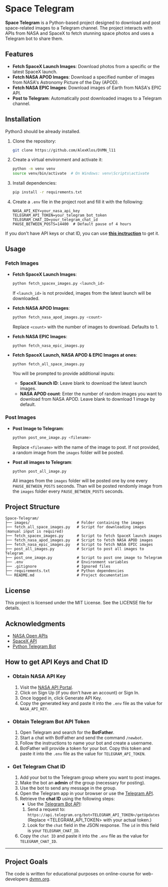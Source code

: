 # Space Telegram

**Space Telegram** is a Python-based project designed to download and post space-related images to a Telegram channel. The project interacts with APIs from NASA and SpaceX to fetch stunning space photos and uses a Telegram bot to share them.

## Features

- **Fetch SpaceX Launch Images**: Download photos from a specific or the latest SpaceX launch.
- **Fetch NASA APOD Images**: Download a specified number of images from NASA's Astronomy Picture of the Day (APOD).
- **Fetch NASA EPIC Images**: Download images of Earth from NASA's EPIC API.
- **Post to Telegram**: Automatically post downloaded images to a Telegram channel.

## Installation

Python3 should be already installed.
1. Clone the repository:
   ```bash
   git clone https://github.com/AlexKlos/DVMN_l11
   ```

2. Create a virtual environment and activate it:
   ```bash
   python -m venv venv
   source venv/bin/activate  # On Windows: venv\Scripts\activate
   ```

3. Install dependencies:
   ```bash
   pip install -r requirements.txt
   ```

4. Create a `.env` file in the project root and fill it with the following:
   ```env
   NASA_API_KEY=your_nasa_api_key
   TELEGRAM_API_TOKEN=your_telegram_bot_token
   TELEGRAM_CHAT_ID=your_telegram_chat_id
   PAUSE_BETWEEN_POSTS=14400  # Default pause of 4 hours
   ```
If you don't have API keys or chat ID, you can use [**this inctruction**](#how-to-get-api-keys-and-chat-id) to get it.

## Usage

### Fetch Images

- **Fetch SpaceX Launch Images**:
  ```bash
  python fetch_spacex_images.py <launch_id>
  ```
  If `<launch_id>` is not provided, images from the latest launch will be downloaded.

- **Fetch NASA APOD Images**:
  ```bash
  python fetch_nasa_apod_images.py <count>
  ```
  Replace `<count>` with the number of images to download. Defaults to 1.

- **Fetch NASA EPIC Images**:
  ```bash
  python fetch_nasa_epic_images.py
  ```

- **Fetch SpaceX Launch, NASA APOD & EPIC Images at ones**:
  ```
  python fetch_all_space_images.py
  ```
  You will be prompted to provide additional inputs:
  - **SpaceX launch ID**: Leave blank to download the latest launch images.
  - **NASA APOD count**: Enter the number of random images you want to download from NASA APOD. Leave blank to download 1 image by default.
### Post Images

- **Post Image to Telegram**:
  ```bash
  python post_one_image.py <filename>
  ```
  Replace `<filename>` with the name of the image to post. If not provided, a random image from the `images` folder will be posted.

- **Post all images to Telegram**:
   ```
   python post_all_image.py
   ```
   All images from the `images` folder will be posted one by one every `PAUSE_BETWEEN_POSTS` seconds. Than will be posted rendomly image from the `images` folder every `PAUSE_BETWEEN_POSTS` seconds.

## Project Structure

```
Space-Telegram/
├── images/                     # Folder containing the images
├── fetch_all_space_images.py   # Script for downloading images (manual input is required)
├── fetch_spacex_images.py      # Script to fetch SpaceX launch images
├── fetch_nasa_apod_images.py   # Script to fetch NASA APOD images
├── fetch_nasa_epic_images.py   # Script to fetch NASA EPIC images
├── post_all_images.py          # Script to post all images to Telegram
├── post_one_image.py           # Script to post one image to Telegram
├── .env                        # Environment variables
├── .gitignore                  # Ignored files
├── requirements.txt            # Python dependencies
└── README.md                   # Project documentation
```

## License

This project is licensed under the MIT License. See the LICENSE file for details.

## Acknowledgments

- [NASA Open APIs](https://api.nasa.gov/)
- [SpaceX API](https://github.com/r-spacex/SpaceX-API)
- [Python Telegram Bot](https://python-telegram-bot.readthedocs.io/en/stable/)

## How to get API Keys and Chat ID
- ### Obtain NASA API Key
  1. Visit the [NASA API Portal](https://api.nasa.gov/).
  2. Click on Sign Up (if you don’t have an account) or Sign In.
  3. Once logged in, click Generate API Key.
  4. Copy the generated key and paste it into the `.env` file as the value for `NASA_API_KEY`.
- ### Obtain Telegram Bot API Token
  1. Open Telegram and search for the **BotFather**.
  2. Start a chat with BotFather and send the command `/newbot`.
  3. Follow the instructions to name your bot and create a username.
  4. BotFather will provide a token for your bot. Copy this token and paste it into the `.env` file as the value for `TELEGRAM_API_TOKEN`.
- ### Get Telegram Chat ID
  1. Add your bot to the Telegram group where you want to post images.
  2. Make the bot an **admin** of the group (necessary for posting).
  3. Use the bot to send any message in the group.
  4. Open the Telegram app in your browser or use the [Telegram API](https://api.telegram.org).
  5. Retrieve the **chat ID** using the following steps:
     - Use the [Telegram Bot API](https://api.telegram.org):
     1. Send a request to:
`https://api.telegram.org/bot<TELEGRAM_API_TOKEN>/getUpdates`
(Replace <TELEGRAM_API_TOKEN> with your actual token.)
     2. Look for the `chat` field in the JSON response. The `id` in this field is your `TELEGRAM_CHAT_ID`.
  6. Copy the `chat ID` and paste it into the `.env` file as the value for `TELEGRAM_CHAT_ID`.
---
## Project Goals
The code is written for educational purposes on online-course for web-developers [dvmn.org](https://dvmn.org/).

